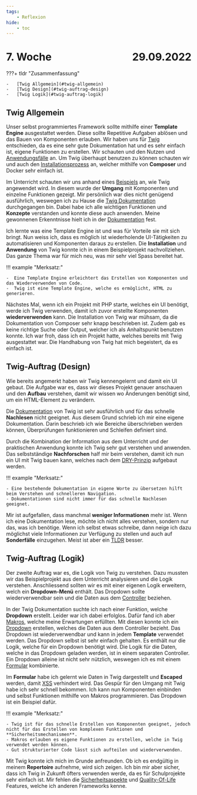 ```yaml
---
tags:
    - Reflexion
hide:
    - toc
---
```


# 7. Woche <span style="float:right">29.09.2022</span>

???+ tldr "Zusammenfassung"

    -   [Twig Allgemein](#twig-allgemein)
    -   [Twig Design](#twig-auftrag-design)
    -   [Twig Logik](#twig-auftrag-logik)

## Twig Allgemein

Unser selbst programmiertes Framework sollte mithilfe einer **Template Engine** ausgestattet werden. Diese sollte Repetitive Aufgaben ablösen und das Bauen von Komponenten erlauben. Wir haben uns für [Twig](../PHP/Twig/%C3%9Cbersicht.md) entschieden, da es eine sehr gute Dokumentation hat und es sehr einfach ist, eigene Funktionen zu erstellen. Wir schauten und den Nutzen und [Anwendungsfälle](../PHP/Twig/%C3%9Cbersicht.md#Problemlösung) an. Um Twig überhaupt benutzen zu können schauten wir und auch den [Installationsprozess](../PHP/Twig/Installation.md) an, welcher mithilfe von **Composer** und Docker sehr einfach ist.

Im Unterricht schauten wir uns anhand eines [Beispiels](https://github.com/bztfinformatik/lernportfolio-21r8390-php/tree/main/Aufgaben/006_MVC_TWIG) an, wie Twig angewendet wird. In diesem wurde der **Umgang** mit Komponenten und einzelne Funktionen gezeigt. Mir persönlich war dies nicht genügend ausführlich, weswegen ich zu Hause die [Twig Dokumentation](https://twig.symfony.com/doc/3.x/) durchgegangen bin. Dabei habe ich alle wichtigen Funktionen und **Konzepte** verstanden und konnte diese auch anwenden. Meine gewonnenen Erkenntnisse hielt ich in der [Dokumentation](../PHP/Twig/Design.md) fest.

Ich lernte was eine Template Engine ist und was für Vorteile sie mit sich bringt. Nun weiss ich, dass es möglich ist wiederholende UI-Tätigkeiten zu automatisieren und Komponenten daraus zu erstellen. Die **Installation** und **Anwendung** von Twig konnte ich in einem Beispielprojekt nachvollziehen. Das ganze Thema war für mich neu, was mir sehr viel Spass bereitet hat.

!!! example "Merksatz:"

    -  Eine Template Engine erleichtert das Erstellen von Komponenten und das Wiederverwenden von Code.
    -  Twig ist eine Template Engine, welche es ermöglicht, HTML zu generieren.

Nächstes Mal, wenn ich ein Projekt mit PHP starte, welches ein UI benötigt, werde ich Twig verwenden, damit ich zuvor erstellte Komponenten **wiederverwenden** kann. Die Installation von Twig war mühsam, da die Dokumentation von Composer sehr knapp beschrieben ist. Zudem gab es keine richtige Suche oder Output, welcher ich als Anhaltspunkt benutzen konnte. Ich war froh, dass ich ein Projekt hatte, welches bereits mit Twig ausgestattet war. Die Handhabung von Twig hat mich begeistert, da es einfach ist.

## Twig-Auftrag (Design)

Wie bereits angemerkt haben wir Twig kennengelernt und damit ein UI gebaut. Die Aufgabe war es, dass wir dieses Projekt genauer anschauen und den **Aufbau** verstehen, damit wir wissen wo Änderungen benötigt sind, um ein HTML-Element zu verändern.

Die [Dokumentation](../PHP/Twig/Design.md) von Twig ist sehr ausführlich und für das schnelle **Nachlesen** nicht geeignet. Aus diesem Grund schrieb ich mir eine eigene Dokumentation. Darin beschrieb ich wie Bereiche überschrieben werden können, Überprüfungen funktionieren und Schleifen definiert sind.

Durch die Kombination der Information aus dem Unterricht und der praktischen Anwendung konnte ich Twig sehr gut verstehen und anwenden. Das selbstständige **Nachforschen** half mir beim verstehen, damit ich nun ein UI mit Twig bauen kann, welches nach dem [DRY-Prinzip](https://medium.com/code-thoughts/dont-repeat-yourself-caa413910753) aufgebaut werden.

!!! example "Merksatz:"

    - Eine bestehende Dokumentation in eigene Worte zu übersetzen hilft beim Verstehen und schnelleren Navigation.
    - Dokumentationen sind nicht immer für das schnelle Nachlesen geeignet.

Mir ist aufgefallen, dass manchmal **weniger Informationen** mehr ist. Wenn ich eine Dokumentation lese, möchte ich nicht alles verstehen, sondern nur das, was ich benötige. Wenn ich selbst etwas schreibe, dann neige ich dazu möglichst viele Informationen zur Verfügung zu stellen und auch auf **Sonderfälle** einzugehen. Meist ist aber ein [TLDR](https://www.urbandictionary.com/define.php?term=tl%3Bdr) besser.

## Twig-Auftrag (Logik)

Der zweite Auftrag war es, die Logik von Twig zu verstehen. Dazu mussten wir das Beispielprojekt aus dem Unterricht analysieren und die Logik verstehen. Anschliessend sollten wir es mit einer eigenen Logik erweitern, welch ein **Dropdown-Menü** enthält. Das Dropdown sollte wiederverwendbar sein und die Daten aus dem [Controller](../PHP/Twig/Logik.md) beziehen.

In der Twig Dokumentation suchte ich nach einer Funktion, welche **Dropdown** erstellt. Leider war ich dabei erfolglos. Dafür fand ich aber [Makros](https://twig.symfony.com/doc/3.x/tags/macro.html), welche meine Erwartungen erfüllten. Mit diesen konnte ich ein [Dropdown](../PHP/Twig/Logik.md#dropdown) erstellen, welches die Daten aus dem Controller bezieht. Das Dropdown ist wiederverwendbar und kann in jedem **Template** verwendet werden. Das Dropdown selbst ist sehr einfach gehalten. Es enthält nur die Logik, welche für ein Dropdown benötigt wird. Die Logik für die Daten, welche in das Dropdown geladen werden, ist in einem separaten Controller. Ein Dropdown alleine ist nicht sehr nützlich, weswegen ich es mit einem [Formular](../PHP/Twig/Logik.md#formular) kombinierte.

Im **Formular** habe ich gelernt wie Daten in Twig dargestellt und **Escaped** werden, damit [XSS](../PHP/Appendix/Sicherheit.md) verhindert wird. Das Gespür für den Umgang mit Twig habe ich sehr schnell bekommen. Ich kann nun Komponenten einbinden und selbst Funktionen mithilfe von Makros programmieren. Das Dropdown ist ein Beispiel dafür.

!!! example "Merksatz:"

    - Twig ist für das schnelle Erstellen von Komponenten geeignet, jedoch nicht für das Erstellen von komplexen Funktionen und **Sicherheitsmechanismen**.
    - Makros erlauben es eigene Funktionen zu erstellen, welche in Twig verwendet werden können.
    - Gut strukturierter Code lässt sich aufteilen und wiederverwenden.

Mit Twig konnte ich mich im Grunde anfreunden. Ob ich es endgültig in meinem **Repertoire** aufnehme, wird sich zeigen. Ich bin mir aber sicher, dass ich Twig in Zukunft öfters verwenden werde, da es für Schulprojekte sehr einfach ist. Mir fehlen die [Sicherheitsaspekte](https://symfony.com/doc/current/reference/twig_reference.html#csrf-token) und [Quality-Of-Life](https://medium.com/minimalist-brain/the-best-predictor-of-longevity-health-and-quality-of-life-afa6716d611f) Features, welche ich anderen Frameworks kenne.
